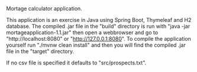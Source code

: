 Mortage calculator application.

This application is an exercise in Java using Spring Boot, Thymeleaf and H2 database.
The compiled .jar file in the "build" directory is run with "java -jar mortageapplication-1.1.jar" 
then open a webbrowser and go to "http://localhost:8080" or "http://127.0.0.1:8080".
To compile the application yourself run "./mvnw clean install" and then you will find the compiled .jar file in the "target" directory.

If no csv file is specified it defaults to "src/prospects.txt".
